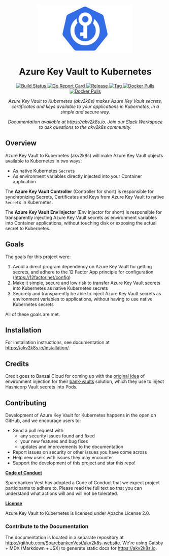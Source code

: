<p align="center"><img src="akv2k8s.png" width="300" /></p>
<h1 align="center">Azure Key Vault to Kubernetes</h1>
<p align="center">

  <a href="https://github.com/SparebankenVest/azure-key-vault-to-kubernetes/actions">
    <img src="https://img.shields.io/github/workflow/status/sparebankenvest/azure-key-vault-to-kubernetes/build?style=flat&label=build" alt="Build Status">
  </a>

  <a href="https://goreportcard.com/report/github.com/SparebankenVest/azure-key-vault-to-kubernetes">
    <img src="https://goreportcard.com/badge/github.com/SparebankenVest/azure-key-vault-to-kubernetes?style=flat" alt="Go Report Card">
  </a>
 
  <a href="https://github.com/SparebankenVest/azure-key-vault-to-kubernetes/releases/latest">
    <img src="https://img.shields.io/github/v/release/sparebankenvest/azure-key-vault-to-kubernetes?sort=semver&style=flat&label=latest%20release" alt="Release">
  </a>

  <a href="https://github.com/SparebankenVest/azure-key-vault-to-kubernetes/releases/latest">
    <img src="https://img.shields.io/github/v/tag/sparebankenvest/azure-key-vault-to-kubernetes?style=flat&label=latest%20tag" alt="Tag">
  </a>

  <a href="https://hub.docker.com/r/spvest/azure-keyvault-controller">
    <img src="https://img.shields.io/docker/pulls/spvest/azure-keyvault-controller?label=controller%20downloads&style=flat" alt="Docker Pulls">
  </a>

  <a href="https://hub.docker.com/r/spvest/azure-keyvault-webhook">
    <img src="https://img.shields.io/docker/pulls/spvest/azure-keyvault-webhook?label=env-injector%20downloads&style=flat" alt="Docker Pulls">
  </a>

<p>
  
<p align="center"><i>Azure Key Vault to Kubernetes (akv2k8s) makes Azure Key Vault secrets, certificates and keys available to your applications in Kubernetes, in a simple and secure way.</i></p> 

<p align="center"><i>Documentation available at <a href="https://akv2k8s.io">https://akv2k8s.io</a>. Join our <a href="https://join.slack.com/t/akv2k8s/shared_invite/zt-lfx2qdky-SGjwN8qTfca6bdeIyk46lg">Slack Workspace</a> to ask questions to the akv2k8s community.</i></p>

## Overview

Azure Key Vault to Kubernetes (akv2k8s) will make Azure Key Vault objects available to Kubernetes in two ways:

* As native Kubernetes `Secret`s 
* As environment variables directly injected into your Container application

The **Azure Key Vault Controller** (Controller for short) is responsible for synchronizing Secrets, Certificates and Keys from Azure Key Vault to native `Secret`s in Kubernetes.

The **Azure Key Vault Env Injector** (Env Injector for short) is responsible for transparently injecting Azure Key Vault secrets as environment variables into Container applications, without touching disk or exposing the actual secret to Kubernetes.

## Goals

The goals for this project were:

1. Avoid a direct program dependency on Azure Key Vault for getting secrets, and adhere to the 12 Factor App principle for configuration (https://12factor.net/config)
2. Make it simple, secure and low risk to transfer Azure Key Vault secrets into Kubernetes as native Kubernetes secrets
3. Securely and transparently be able to inject Azure Key Vault secrets as environment variables to applications, without having to use native Kubernetes secrets

All of these goals are met.

## Installation

For installation instructions, see documentation at https://akv2k8s.io/installation/.

## Credits

Credit goes to Banzai Cloud for coming up with the [original idea](https://banzaicloud.com/blog/inject-secrets-into-pods-vault/) of environment injection for their [bank-vaults](https://github.com/banzaicloud/bank-vaults) solution, which they use to inject Hashicorp Vault secrets into Pods.

## Contributing

Development of Azure Key Vault for Kubernetes happens in the open on GitHub, and we encourage users to:

* Send a pull request with 
  * any security issues found and fixed
  * your new features and bug fixes
  * updates and improvements to the documentation
* Report issues on security or other issues you have come across
* Help new users with issues they may encounter
* Support the development of this project and star this repo!

**[Code of Conduct](CODE_OF_CONDUCT.md)**

Sparebanken Vest has adopted a Code of Conduct that we expect project participants to adhere to. Please read the full text so that you can understand what actions will and will not be tolerated.

**[License](LICENSE)**

Azure Key Vault to Kubernetes is licensed under Apache License 2.0.

### Contribute to the Documentation

The documentation is located in a separate repository at https://github.com/SparebankenVest/akv2k8s-website. We're using Gatsby + MDX (Markdown + JSX) to generate static docs for https://akv2k8s.io.

